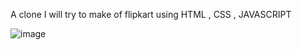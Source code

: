 A clone I will try to make of flipkart using HTML , CSS , JAVASCRIPT

![image](https://user-images.githubusercontent.com/80911833/185557879-2e9b7783-b3f7-473c-a0e3-944988ed41ff.png)
